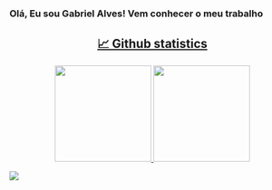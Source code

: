 ### Olá, Eu sou Gabriel Alves! Vem conhecer o meu trabalho
<a href="https://github.com/kpzinnm">
  
<h2 align="center"> 📈 Github statistics </h3>
<div align="center">
  <img height="170" src="https://github-readme-stats.vercel.app/api?username=kpzinnm&show_icons=true&theme=nightowl">
  <img height="170" src="https://github-readme-stats.vercel.app/api/top-langs/?username=kpzinnm&layout=compact&theme=nightowl"> 
</div>

  <a href = "mailto:gabriel.barradev@gmail.com"><img src="https://img.shields.io/badge/-Gmail-%23333?style=for-the-badge&logo=gmail&logoColor=white" target="_blank"></a>

